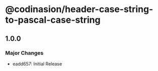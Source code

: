 # @codinasion/header-case-string-to-pascal-case-string

## 1.0.0

### Major Changes

- eadd657: Initial Release
